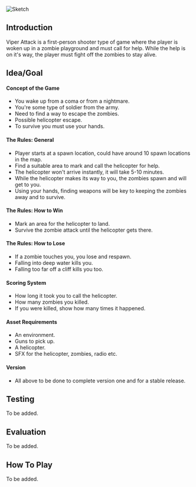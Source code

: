 ![Sketch](https://github.com/GabrielGrimberg/Viper-Attack/blob/master/Design/VA.png?raw=true)

## Introduction
Viper Attack is a first-person shooter type of game where the player is woken up in a zombie playground and must call for help. While the help is on it's way, the player must fight off the zombies to stay alive.

## Idea/Goal
#### Concept of the Game
- You wake up from a coma or from a nightmare.
- You're some type of soldier from the army.
- Need to find a way to escape the zombies.
- Possible helicopter escape.
- To survive you must use your hands.

#### The Rules: General
- Player starts at a spawn location, could have around 10 spawn locations in the map.
- Find a suitable area to mark and call the helicopter for help.
- The helicopter won't arrive instantly, it will take 5-10 minutes.
- While the helicopter makes its way to you, the zombies spawn and will get to you.
- Using your hands, finding weapons will be key to keeping the zombies away and to survive.

#### The Rules: How to Win
- Mark an area for the helicopter to land.
- Survive the zombie attack until the helicopter gets there.

#### The Rules: How to Lose
- If a zombie touches you, you lose and respawn.
- Falling into deep water kills you.
- Falling too far off a cliff kills you too.

#### Scoring System
- How long it took you to call the helicopter.
- How many zombies you killed.
- If you were killed, show how many times it happened.

#### Asset Requirements
- An environment.
- Guns to pick up.
- A helicopter.
- SFX for the helicopter, zombies, radio etc.

#### Version
- All above to be done to complete version one and for a stable release.

## Testing

To be added.

## Evaluation

To be added.

## How To Play

To be added.

